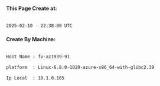 
   
#### This Page Create at:

```bash

2025-02-10 - 22:38:00 UTC

```

#### Create By Machine:

```bash

Host Name : fv-az1939-91

platform  : Linux-6.8.0-1020-azure-x86_64-with-glibc2.39

Ip Local  : 10.1.0.165

```

